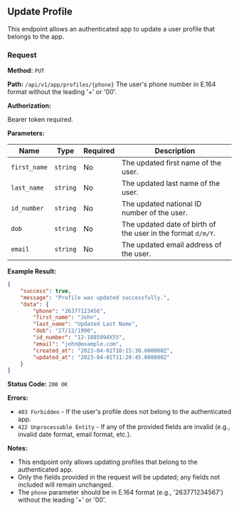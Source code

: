 ## Update Profile

This endpoint allows an authenticated app to update a user profile that belongs to the app.

### Request

**Method:** `PUT`

**Path:** `/api/v1/app/profiles/{phone}`
The user's phone number in E.164 format without the leading '+' or '00'.


**Authorization:**

Bearer token required.

**Parameters:**

| Name        | Type     | Required | Description                                                |
|-------------|----------|----------|--------------------------------------------------------------|
| `first_name`| `string` | No       | The updated first name of the user.                       |
| `last_name` | `string` | No       | The updated last name of the user.                        |
| `id_number` | `string` | No       | The updated national ID number of the user.              |
| `dob`       | `string` | No       | The updated date of birth of the user in the format `d/m/Y`. |
| `email`     | `string` | No       | The updated email address of the user.                    |

**Example Result:**

```json
{
    "success": true,
    "message": "Profile was updated successfully.",
    "data": {
        "phone": "26377123456",
        "first_name": "John",
        "last_name": "Updated Last Name",
        "dob": "27/12/1990",
        "id_number": "12-1885994X55",
        "email": "john@example.com",
        "created_at": "2023-04-01T10:15:30.000000Z",
        "updated_at": "2023-04-01T11:20:45.000000Z"
    }
}
```

**Status Code:** `200 OK`

**Errors:**

- `403 Forbidden` - If the user's profile does not belong to the authenticated app.
- `422 Unprocessable Entity` - If any of the provided fields are invalid (e.g., invalid date format, email format, etc.).

**Notes:**

- This endpoint only allows updating profiles that belong to the authenticated app.
- Only the fields provided in the request will be updated; any fields not included will remain unchanged.
- The `phone` parameter should be in E.164 format (e.g., '263771234567') without the leading '+' or '00'.
